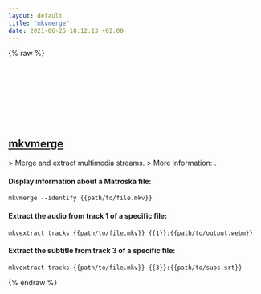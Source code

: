 ```yaml
---
layout: default
title: "mkvmerge"
date: 2021-06-25 18:12:13 +02:00
---
```

{% raw %}
<h2 id="mkvmerge">
  <a href="/en/common/mkvmerge.html">mkvmerge</a> <a href="#mkvmerge"><svg class="icon">
    <use href="/assets/images/unicode_sprite.svg#link" />
  </svg></a>
</h2>
> Merge and extract multimedia streams.
> More information: <https://mkvtoolnix.download/doc/mkvmerge.html>.

#### Display information about a Matroska file:
```shell
mkvmerge --identify {{path/to/file.mkv}}
```
#### Extract the audio from track 1 of a specific file:
```shell
mkvextract tracks {{path/to/file.mkv}} {{1}}:{{path/to/output.webm}}
```
#### Extract the subtitle from track 3 of a specific file:
```shell
mkvextract tracks {{path/to/file.mkv}} {{3}}:{{path/to/subs.srt}}
```
{% endraw %}